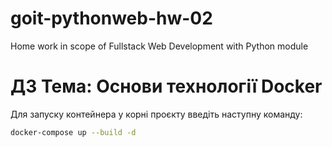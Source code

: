 # goit-pythonweb-hw-02

Home work in scope of Fullstack Web Development with Python module

# ДЗ Тема: Основи технології Docker

Для запуску контейнера у корні проєкту введіть наступну команду:

```bash
docker-compose up --build -d
```
